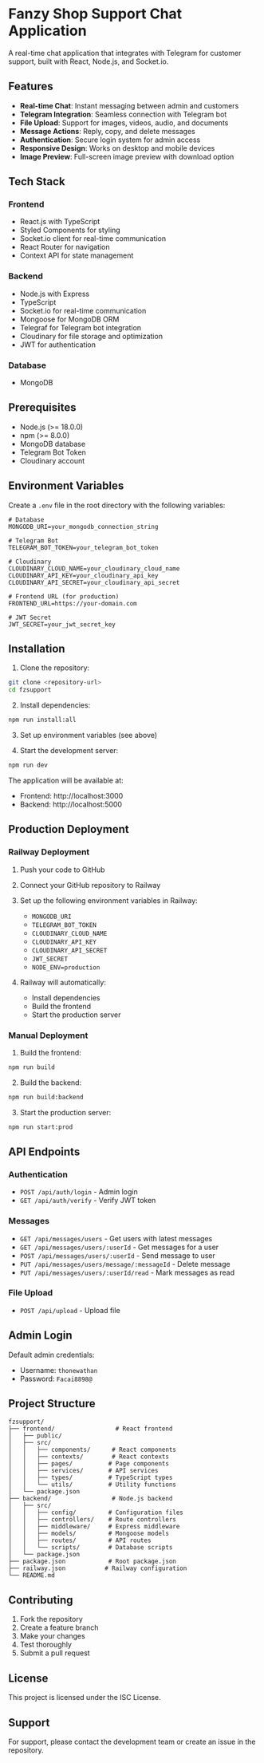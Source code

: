 # Fanzy Shop Support Chat Application

A real-time chat application that integrates with Telegram for customer support, built with React, Node.js, and Socket.io.

## Features

- **Real-time Chat**: Instant messaging between admin and customers
- **Telegram Integration**: Seamless connection with Telegram bot
- **File Upload**: Support for images, videos, audio, and documents
- **Message Actions**: Reply, copy, and delete messages
- **Authentication**: Secure login system for admin access
- **Responsive Design**: Works on desktop and mobile devices
- **Image Preview**: Full-screen image preview with download option

## Tech Stack

### Frontend
- React.js with TypeScript
- Styled Components for styling
- Socket.io client for real-time communication
- React Router for navigation
- Context API for state management

### Backend
- Node.js with Express
- TypeScript
- Socket.io for real-time communication
- Mongoose for MongoDB ORM
- Telegraf for Telegram bot integration
- Cloudinary for file storage and optimization
- JWT for authentication

### Database
- MongoDB

## Prerequisites

- Node.js (>= 18.0.0)
- npm (>= 8.0.0)
- MongoDB database
- Telegram Bot Token
- Cloudinary account

## Environment Variables

Create a `.env` file in the root directory with the following variables:

```env
# Database
MONGODB_URI=your_mongodb_connection_string

# Telegram Bot
TELEGRAM_BOT_TOKEN=your_telegram_bot_token

# Cloudinary
CLOUDINARY_CLOUD_NAME=your_cloudinary_cloud_name
CLOUDINARY_API_KEY=your_cloudinary_api_key
CLOUDINARY_API_SECRET=your_cloudinary_api_secret

# Frontend URL (for production)
FRONTEND_URL=https://your-domain.com

# JWT Secret
JWT_SECRET=your_jwt_secret_key
```

## Installation

1. Clone the repository:
```bash
git clone <repository-url>
cd fzsupport
```

2. Install dependencies:
```bash
npm run install:all
```

3. Set up environment variables (see above)

4. Start the development server:
```bash
npm run dev
```

The application will be available at:
- Frontend: http://localhost:3000
- Backend: http://localhost:5000

## Production Deployment

### Railway Deployment

1. Push your code to GitHub
2. Connect your GitHub repository to Railway
3. Set up the following environment variables in Railway:
   - `MONGODB_URI`
   - `TELEGRAM_BOT_TOKEN`
   - `CLOUDINARY_CLOUD_NAME`
   - `CLOUDINARY_API_KEY`
   - `CLOUDINARY_API_SECRET`
   - `JWT_SECRET`
   - `NODE_ENV=production`

4. Railway will automatically:
   - Install dependencies
   - Build the frontend
   - Start the production server

### Manual Deployment

1. Build the frontend:
```bash
npm run build
```

2. Build the backend:
```bash
npm run build:backend
```

3. Start the production server:
```bash
npm run start:prod
```

## API Endpoints

### Authentication
- `POST /api/auth/login` - Admin login
- `GET /api/auth/verify` - Verify JWT token

### Messages
- `GET /api/messages/users` - Get users with latest messages
- `GET /api/messages/users/:userId` - Get messages for a user
- `POST /api/messages/users/:userId` - Send message to user
- `PUT /api/messages/users/message/:messageId` - Delete message
- `PUT /api/messages/users/:userId/read` - Mark messages as read

### File Upload
- `POST /api/upload` - Upload file

## Admin Login

Default admin credentials:
- Username: `thonewathan`
- Password: `Facai8898@`

## Project Structure

```
fzsupport/
├── frontend/                 # React frontend
│   ├── public/
│   ├── src/
│   │   ├── components/      # React components
│   │   ├── contexts/        # React contexts
│   │   ├── pages/          # Page components
│   │   ├── services/       # API services
│   │   ├── types/          # TypeScript types
│   │   └── utils/          # Utility functions
│   └── package.json
├── backend/                 # Node.js backend
│   ├── src/
│   │   ├── config/         # Configuration files
│   │   ├── controllers/    # Route controllers
│   │   ├── middleware/     # Express middleware
│   │   ├── models/         # Mongoose models
│   │   ├── routes/         # API routes
│   │   └── scripts/        # Database scripts
│   └── package.json
├── package.json            # Root package.json
├── railway.json           # Railway configuration
└── README.md
```

## Contributing

1. Fork the repository
2. Create a feature branch
3. Make your changes
4. Test thoroughly
5. Submit a pull request

## License

This project is licensed under the ISC License.

## Support

For support, please contact the development team or create an issue in the repository. 